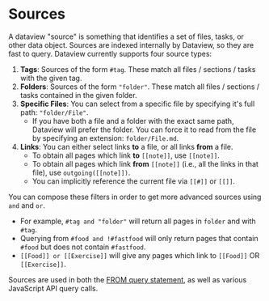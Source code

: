 # Sources

A dataview "source" is something that identifies a set of files, tasks, or other data object. Sources are indexed internally by
Dataview, so they are fast to query. Dataview currently supports four source types:

1. **Tags**: Sources of the form `#tag`. These match all files / sections / tasks with the given tag.
2. **Folders**: Sources of the form `"folder"`. These match all files / sections / tasks contained in the given folder.
3. **Specific Files**: You can select from a specific file by specifying it's full path: `"folder/File"`.
    - If you have both a file and a folder with the exact same path, Dataview will prefer the folder. You can force
    it to read from the file by specifying an extension: `folder/File.md`.
3. **Links**: You can either select links **to** a file, or all links **from** a file.
    - To obtain all pages which link **to** `[[note]]`, use `[[note]]`.
    - To obtain all pages which link **from** `[[note]]` (i.e., all the links in that file), use `outgoing([[note]])`.
    - You can implicitly reference the current file via `[[#]]` or `[[]]`.

You can compose these filters in order to get more advanced sources using `and` and `or`.

- For example, `#tag and "folder"` will return all pages in `folder` and with `#tag`.
- Querying from `#food and !#fastfood` will only return pages that contain `#food` but does not contain `#fastfood`.
- `[[Food]] or [[Exercise]]` will give any pages which link to `[[Food]]` OR `[[Exercise]]`.

Sources are used in both the [FROM query statement](../queries#from), as well as various JavaScript API query calls.
